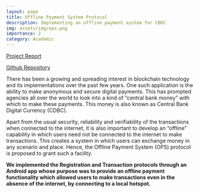 ```yaml
---
layout: page
title: Offline Payment System Protocol
description: Implementing an offline payment system for CBDC
img: assets/img/ops.png
importance: 2
category: Academic
---
```


[Project Report](https://drive.google.com/file/d/1umqTMCQ4ZUISv-k8GXsci81NV_UKjA0Q/view?usp=sharing)

[Github Repository](https://github.com/dhruvrauthan/OPSApp)

There has been a growing and spreading interest in blockchain technology and its implementations over the past few years. One such application is the ability to make anonymous and secure digital payments. This has prompted agencies all over the world to look into a kind of “central bank money” with which to make these payments. This money is also known as Central Bank Digital Currency (CDBC). 

Apart from the usual security, reliability and verifiability of the transactions when connected to the internet, it is also important to develop an “offline” capability in which users need not be connected to the internet to make transactions. This creates a system in which users can exchange money in any scenario and place. Hence, the Offline Payment System (OPS) protocol is proposed to grant such a facility.

**We implemented the Registration and Transaction protocols through an Android app whose purpose was to provide an offline payment functionality which allowed users to make transactions even in the absence of the internet, by connecting to a local hotspot.**
